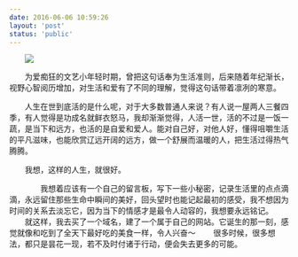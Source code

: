 ```yaml
---
date: 2016-06-06 10:59:26
layout: 'post'
status: 'public'
---
```

![](https://cdn.pixabay.com/photo/2020/05/19/13/54/man-5190962_1280.jpg)


<html>
<head>
<style type="text/css">
 p {text-indent: 2em;}
</style>
</head>

<body>
<p>为爱痴狂的文艺小年轻时期，曾把这句话奉为生活准则，后来随着年纪渐长，视野心智阅历增加，对生活和爱有了不同的理解，觉得这句话带着凛冽的寒意。</p>
<p>人生在世到底活的是什么呢，对于大多数普通人来说？有人说一屋两人三餐四季，有人觉得是功成名就鲜衣怒马，我却渐渐觉得，人活一世，活的不过是一饭一蔬，是当下和远方，也活的是自爱和爱人。能对自己好，对他人好，懂得咀嚼生活的平凡滋味，也能欣赏辽远开阔的远方，做一个舒展而温暖的人，把生活过得热气腾腾。</p>
<p>我想，这样的人生，就很好。</p>
</body>
</html>
<p>
&emsp;&emsp;我想着应该有一个自己的留言板，写下一些小秘密，记录生活里的点点滴滴，永远留住那些生命中瞬间的美好，回头望时也能记起最初的感受，我不想因为时间的关系去淡忘它，因为当下的情感才是最令人动容的，我想要永远铭记。
&emsp;&emsp;就这样，我去买了一个域名，建了一个属于自己的网站。它诞生的那一刻，感觉就像和吃到了全天下最好吃的美食一样，令人兴奋～
&emsp;&emsp;很多时候，很多想法，都只是昙花一现，若不及时付诸于行动，便会失去更多的可能。
